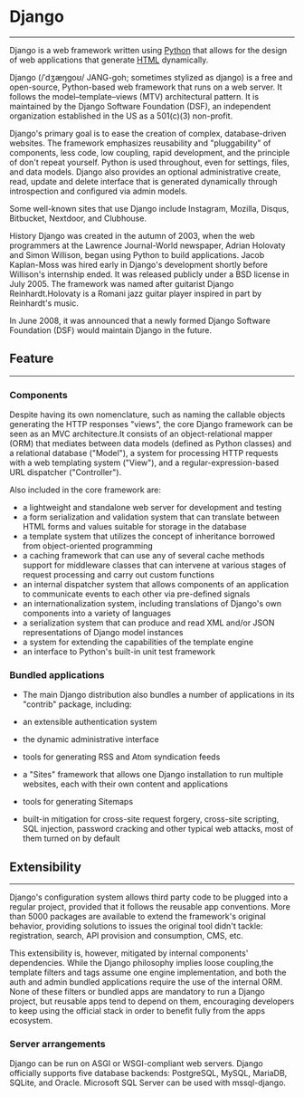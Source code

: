 # Django

---
Django is a web framework written using [Python](/wiki/Python) that allows for the design of web applications that generate [HTML](/wiki/HTML) dynamically.

Django (/ˈdʒæŋɡoʊ/ JANG-goh; sometimes stylized as django) is a free and open-source, Python-based web framework that runs on a web server. It follows the model–template–views (MTV) architectural pattern. It is maintained by the Django Software Foundation (DSF), an independent organization established in the US as a 501(c)(3) non-profit.

Django's primary goal is to ease the creation of complex, database-driven websites. The framework emphasizes reusability and "pluggability" of components, less code, low coupling, rapid development, and the principle of don't repeat yourself. Python is used throughout, even for settings, files, and data models. Django also provides an optional administrative create, read, update and delete interface that is generated dynamically through introspection and configured via admin models.

Some well-known sites that use Django include Instagram, Mozilla, Disqus, Bitbucket, Nextdoor, and Clubhouse.

History
Django was created in the autumn of 2003, when the web programmers at the Lawrence Journal-World newspaper, Adrian Holovaty and Simon Willison, began using Python to build applications. Jacob Kaplan-Moss was hired early in Django's development shortly before Willison's internship ended. It was released publicly under a BSD license in July 2005. The framework was named after guitarist Django Reinhardt.Holovaty is a Romani jazz guitar player inspired in part by Reinhardt's music.

In June 2008, it was announced that a newly formed Django Software Foundation (DSF) would maintain Django in the future.

## Feature

---
### Components

Despite having its own nomenclature, such as naming the callable objects generating the HTTP responses "views", the core Django framework can be seen as an MVC architecture.It consists of an object-relational mapper (ORM) that mediates between data models (defined as Python classes) and a relational database ("Model"), a system for processing HTTP requests with a web templating system ("View"), and a regular-expression-based URL dispatcher ("Controller").

Also included in the core framework are:

- a lightweight and standalone web server for development and testing
- a form serialization and validation system that can translate between HTML forms and values suitable for storage in the database
- a template system that utilizes the concept of inheritance borrowed from object-oriented programming
- a caching framework that can use any of several cache methods
support for middleware classes that can intervene at various stages of request processing and carry out custom functions
- an internal dispatcher system that allows components of an application to communicate events to each other via pre-defined signals
- an internationalization system, including translations of Django's own components into a variety of languages
- a serialization system that can produce and read XML and/or JSON representations of Django model instances
- a system for extending the capabilities of the template engine
- an interface to Python's built-in unit test framework

### Bundled applications
- The main Django distribution also bundles a number of applications in its "contrib" package, including:

- an extensible authentication system
- the dynamic administrative interface
- tools for generating RSS and Atom syndication feeds
- a "Sites" framework that allows one Django installation to run multiple websites, each with their own content and applications
- tools for generating Sitemaps
- built-in mitigation for cross-site request forgery, cross-site scripting, SQL injection, password cracking and other typical web attacks, most of them turned on by default

## Extensibility

---
Django's configuration system allows third party code to be plugged into a regular project, provided that it follows the reusable app conventions. More than 5000 packages are available to extend the framework's original behavior, providing solutions to issues the original tool didn't tackle: registration, search, API provision and consumption, CMS, etc.

This extensibility is, however, mitigated by internal components' dependencies. While the Django philosophy implies loose coupling,the template filters and tags assume one engine implementation, and both the auth and admin bundled applications require the use of the internal ORM. None of these filters or bundled apps are mandatory to run a Django project, but reusable apps tend to depend on them, encouraging developers to keep using the official stack in order to benefit fully from the apps ecosystem.

### Server arrangements
Django can be run on ASGI or WSGI-compliant web servers. Django officially supports five database backends: PostgreSQL, MySQL, MariaDB, SQLite, and Oracle.
Microsoft SQL Server can be used with mssql-django.